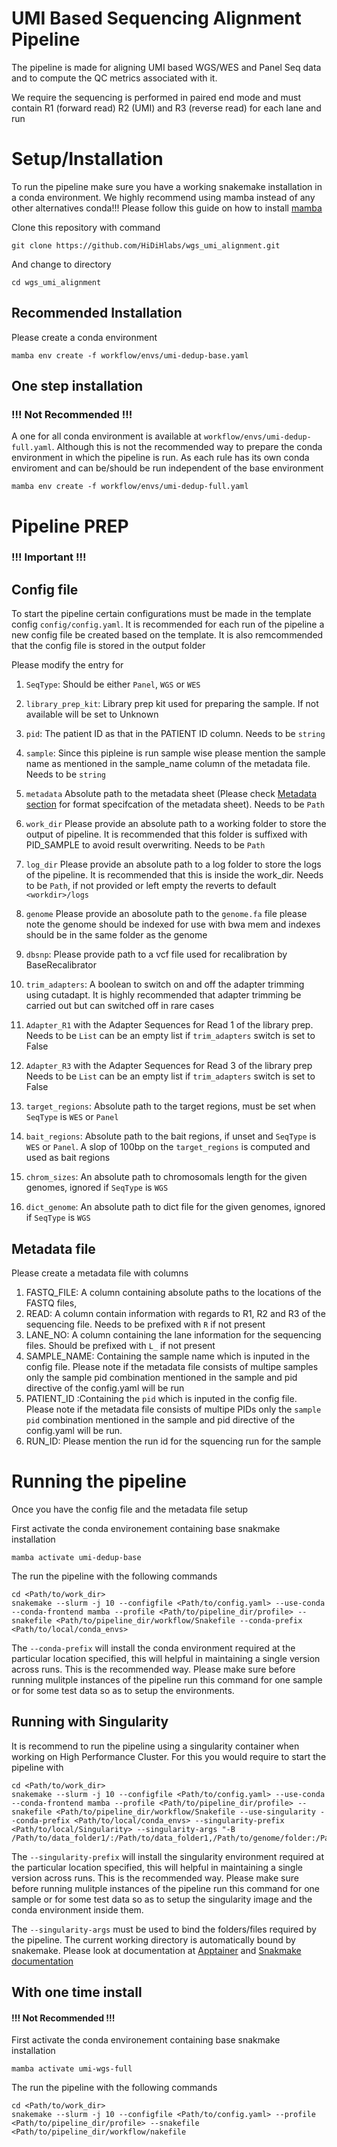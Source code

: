 # UMI Based Sequencing Alignment Pipeline

The pipeline is made for aligning UMI based WGS/WES and Panel Seq data and to compute the QC metrics associated with it.

We require the sequencing is performed in paired end mode and must contain R1 (forward read) R2 (UMI) and R3 (reverse read) for each lane and run


# Setup/Installation

To run the pipeline make sure you have a working snakemake installation in a conda environment. We highly recommend using mamba instead of any other alternatives conda!!!
Please follow this guide on how to install [mamba](https://mamba.readthedocs.io/en/latest/installation/mamba-installation.html)

Clone this repository with command
```
git clone https://github.com/HiDiHlabs/wgs_umi_alignment.git
```

And change to directory

```
cd wgs_umi_alignment
```


## Recommended Installation

Please create a conda environment

```
mamba env create -f workflow/envs/umi-dedup-base.yaml
```



## One step installation
### !!! Not Recommended !!!

A one for all conda environment is available at `workflow/envs/umi-dedup-full.yaml`. Although this is not the recommended way to prepare the conda environment in which the pipeline is run. As each rule has its own conda enviroment and can be/should be run independent of the base environment

```
mamba env create -f workflow/envs/umi-dedup-full.yaml
```


# Pipeline PREP
### !!! Important !!!

## Config file
To start the pipeline certain configurations must be made in the template config ```config/config.yaml```. It is recommended for each run of the pipeline a new config file be created based on the template. It is also remcommended that the config file is stored in the output folder

Please modify the entry for 

1. `SeqType`: Should be either `Panel`, `WGS` or `WES`

2. `library_prep_kit`: Library prep kit used for preparing the sample. If not available will be set to Unknown

3. `pid`: The patient ID as that in the PATIENT ID column. Needs to be `string` 

4. `sample`: Since this pipleine is run sample wise please mention the sample name as mentioned in the sample_name column of the metadata file. Needs to be `string`
7. `metadata` Absolute path to the metadata sheet (Please check [Metadata section](#metadata) for format specifcation of the metadata sheet). Needs to be `Path`

8. `work_dir` Please provide an absolute path to a working folder to store the output of pipeline. It is recommended that this folder is suffixed with PID_SAMPLE to avoid result overwriting. Needs to be `Path`

9. `log_dir` Please provide an absolute path to a log folder to store the logs of the pipeline. It is recommended that this is inside the work_dir. Needs to be `Path`, if not provided or left empty the reverts to default `<workdir>/logs`

10. `genome` Please provide an abosolute path to the `genome.fa` file please note the genome should be indexed for use with bwa mem and indexes should be in the same folder as the genome

11. `dbsnp`: Please provide path to a vcf file used for recalibration by BaseRecalibrator

12. `trim_adapters`: A boolean to switch on and off the adapter trimming using cutadapt. It is highly recommended that adapter trimming be carried out but can switched off in rare cases

5. `Adapter_R1` with the Adapter Sequences for Read 1 of the library prep. Needs to be `List` can be an empty list if `trim_adapters` switch is set to False

6. `Adapter_R3` with the Adapter Sequences for Read 3 of the library prep Needs to be `List` can be an empty list if `trim_adapters` switch is set to False

13. `target_regions`: Absolute path to the target regions, must be set when `SeqType` is `WES` or `Panel`

14. `bait_regions`: Absolute path to the bait regions, if unset and `SeqType` is `WES` or `Panel`. A slop of 100bp on the `target_regions` is computed and used as bait regions

15. `chrom_sizes`: An absolute path to chromosomals length for the given genomes, ignored if `SeqType` is `WGS`

16. `dict_genome`: An absolute path to dict file for the given genomes, ignored if `SeqType` is `WGS`



## Metadata file

Please create a metadata file with columns
1. FASTQ_FILE: A column containing absolute paths to the locations of the FASTQ files,
2. READ: A column contain information with regards to R1, R2 and R3 of the sequencing file. Needs to be prefixed with `R` if not present
3. LANE_NO: A column containing the lane information for the sequencing files. Should be prefixed with `L_` if not present
4. SAMPLE_NAME: Containing the sample name which is inputed in the config file. Please note if the metadata file consists of multipe samples only the sample pid combination mentioned in the sample and pid directive of the config.yaml will be run
5. PATIENT_ID :Containing the ```pid``` which is inputed in the config file. Please note if the metadata file consists of multipe PIDs only the ```sample``` ```pid``` combination mentioned in the sample and pid directive of the config.yaml will be run.
7. RUN_ID: Please mention the run id for the squencing run for the sample 


# Running the pipeline 

Once you have the config file and the metadata file setup

First activate the conda environement containing base snakmake installation

```
mamba activate umi-dedup-base
```

The run the pipeline with the following commands

```
cd <Path/to/work_dir>
snakemake --slurm -j 10 --configfile <Path/to/config.yaml> --use-conda --conda-frontend mamba --profile <Path/to/pipeline_dir/profile> --snakefile <Path/to/pipeline_dir/workflow/Snakefile --conda-prefix <Path/to/local/conda_envs>
```

The `--conda-prefix` will install the conda environment required at the particular location specified, this will helpful in maintaining a single version across runs. This is the recommended way. Please make sure before running mulitple instances of the pipeline run this command for one sample or for some test data so as to setup the environments. 

## Running with Singularity

It is recommend to run the pipeline using a singularity container when working on High Performance Cluster. For this you would require to start the pipeline with
```
cd <Path/to/work_dir>
snakemake --slurm -j 10 --configfile <Path/to/config.yaml> --use-conda --conda-frontend mamba --profile <Path/to/pipeline_dir/profile> --snakefile <Path/to/pipeline_dir/workflow/Snakefile --use-singularity --conda-prefix <Path/to/local/conda_envs> --singularity-prefix <Path/to/local/Singularity> --singularity-args "-B /Path/to/data_folder1/:/Path/to/data_folder1,/Path/to/genome/folder:/Path/to/genome/folder"
```

The `--singularity-prefix` will install the singularity environment required at the particular location specified, this will helpful in maintaining a single version across runs. This is the recommended way. Please make sure before running mulitple instances of the pipeline run this command for one sample or for some test data so as to setup the singularity image and the conda environment inside them. 

The `--singularity-args` must be used to bind the folders/files required by the pipeline. The current working directory is automatically bound by snakemake. Please look at documentation at [Apptainer](https://apptainer.org/docs/user/latest/introduction.html) and [Snakmake documentation](https://snakemake.readthedocs.io/en/v7.32.3/snakefiles/deployment.html#running-jobs-in-containers)



## With one time install

#### !!! Not Recommended !!!
First activate the conda environement containing base snakmake installation

```
mamba activate umi-wgs-full
```

The run the pipeline with the following commands

```
cd <Path/to/work_dir>
snakemake --slurm -j 10 --configfile <Path/to/config.yaml> --profile <Path/to/pipeline_dir/profile> --snakefile <Path/to/pipeline_dir/workflow/nakefile
```
